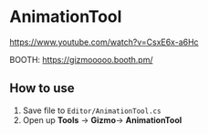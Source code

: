 # AnimationTool

https://www.youtube.com/watch?v=CsxE6x-a6Hc

BOOTH: https://gizmooooo.booth.pm/

## How to use

1. Save file to `Editor/AnimationTool.cs`
2. Open up **Tools** -> **Gizmo**-> **AnimationTool**
